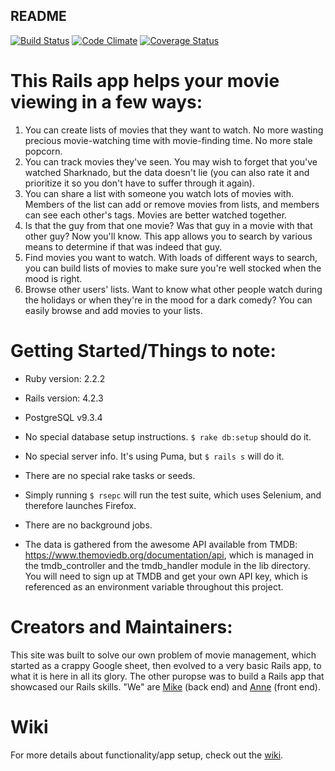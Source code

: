 ## README

[![Build Status](https://travis-ci.org/mikevallano/tmdb-moviequeue.svg?branch=master)](https://travis-ci.org/mikevallano/tmdb-moviequeue) [![Code Climate](https://codeclimate.com/github/mikevallano/tmdb-moviequeue/badges/gpa.svg)](https://codeclimate.com/github/mikevallano/tmdb-moviequeue) [![Coverage Status](https://coveralls.io/repos/github/mikevallano/tmdb-moviequeue/badge.svg?branch=master)](https://coveralls.io/github/mikevallano/tmdb-moviequeue?branch=master)

# This Rails app helps your movie viewing in a few ways:

 1. You can create lists of movies that they want to watch. No more wasting precious movie-watching time with movie-finding time. No more stale popcorn.
 2. You can track movies they've seen. You may wish to forget that you've watched Sharknado, but the data doesn't lie (you can also rate it and prioritize it so you don't have to suffer through it again).
 3. You can share a list with someone you watch lots of movies with. Members of the list can add or remove movies from lists, and members can see each other's tags. Movies are better watched together.
 4. Is that the guy from that one movie? Was that guy in a movie with that other guy? Now you'll know. This app allows you to search by various means to determine if that was indeed that guy.
 5. Find movies you want to watch. With loads of different ways to search, you can build lists of movies to make sure you're well stocked when the mood is right.
 6. Browse other users' lists. Want to know what other people watch during the holidays or when they're in the mood for a dark comedy? You can easily browse and add movies to your lists.

# Getting Started/Things to note:

* Ruby version: 2.2.2

* Rails version: 4.2.3

* PostgreSQL v9.3.4

* No special database setup instructions. `$ rake db:setup` should do it.

* No special server info. It's using Puma, but `$ rails s` will do it.

* There are no special rake tasks or seeds.

* Simply running `$ rsepc` will run the test suite, which uses Selenium, and therefore launches Firefox.

* There are no background jobs.

* The data is gathered from the awesome API available from TMDB: <https://www.themoviedb.org/documentation/api>, which is managed in the tmdb_controller and the tmdb_handler module in the lib directory. You will need to sign up at TMDB and get your own API key, which is referenced as an environment variable throughout this project.

# Creators and Maintainers:
This site was built to solve our own problem of movie management, which started as a crappy Google sheet, then evolved to a very basic Rails app, to what it is here in all its glory.  The other puropse was to build a Rails app that showcased our Rails skills. "We" are [Mike](https://github.com/mikevallano?tab=repositories) (back end) and [Anne](https://github.com/lortza?tab=repositories) (front end).

# Wiki

For more details about functionality/app setup, check out the [wiki](https://github.com/mikevallano/tmdb-moviequeue/wiki/Wiki-Home).
